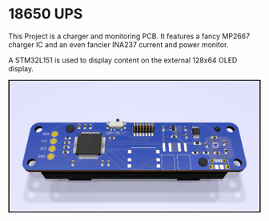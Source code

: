 # 18650 UPS

This Project is a charger and monitoring PCB. It features a fancy MP2667 charger IC and an even fancier INA237 current and power monitor. 

A STM32L151 is used to display content on the external 128x64 OLED display.

![Screenshot](Screenshots/v3.jpg)
